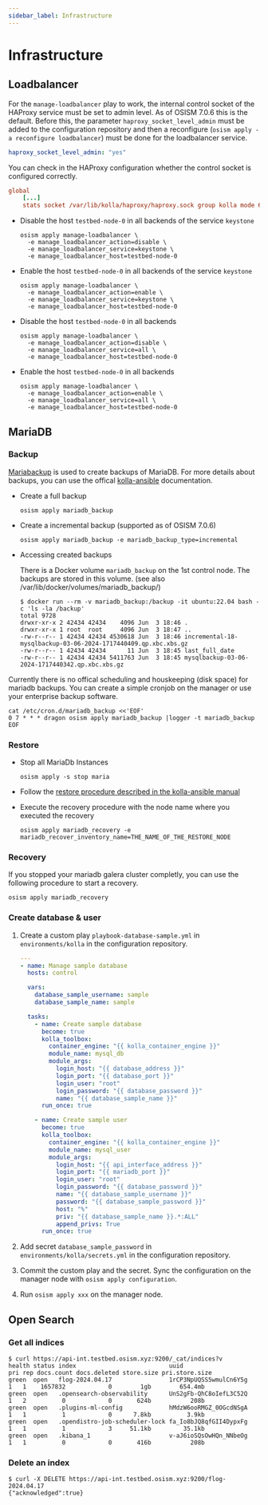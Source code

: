 ```yaml
---
sidebar_label: Infrastructure
---
```


# Infrastructure

## Loadbalancer

For the `manage-loadbalancer` play to work, the internal control socket
of the HAProxy service must be set to admin level. As of OSISM 7.0.6 this
is the default. Before this, the parameter `haproxy_socket_level_admin` must
be added to the configuration repository and then a reconfigure
(`osism apply -a reconfigure loadbalancer`) must be done for the loadbalancer
service.

```yaml title="environments/kolla/configuration.yml"
haproxy_socket_level_admin: "yes"
```

You can check in the HAProxy configuration whether the control socket is
configured correctly.

```ini title="/etc/kolla/haproxy/haproxy.cfg"
global
    [...]
    stats socket /var/lib/kolla/haproxy/haproxy.sock group kolla mode 660 level admin
```

* Disable the host `testbed-node-0` in all backends of the service `keystone `

  ```
  osism apply manage-loadbalancer \
    -e manage_loadbalancer_action=disable \
    -e manage_loadbalancer_service=keystone \
    -e manage_loadbalancer_host=testbed-node-0
  ```

* Enable the host `testbed-node-0` in all backends of the service `keystone `

  ```
  osism apply manage-loadbalancer \
    -e manage_loadbalancer_action=enable \
    -e manage_loadbalancer_service=keystone \
    -e manage_loadbalancer_host=testbed-node-0
  ```

* Disable the host `testbed-node-0` in all backends

  ```
  osism apply manage-loadbalancer \
    -e manage_loadbalancer_action=disable \
    -e manage_loadbalancer_service=all \
    -e manage_loadbalancer_host=testbed-node-0
  ```

* Enable the host `testbed-node-0` in all backends

  ```
  osism apply manage-loadbalancer \
    -e manage_loadbalancer_action=enable \
    -e manage_loadbalancer_service=all \
    -e manage_loadbalancer_host=testbed-node-0
  ```

## MariaDB

### Backup

[Mariabackup](https://mariadb.com/kb/en/mariabackup-overview/) is used to create backups
of MariaDB. For more details about backups, you can use the offical
[kolla-ansible](https://docs.openstack.org/kolla-ansible/latest/admin/mariadb-backup-and-restore.html) documentation.

* Create a full backup

  ```
  osism apply mariadb_backup
  ```

* Create a incremental backup (supported as of OSISM 7.0.6)

  ```
  osism apply mariadb_backup -e mariadb_backup_type=incremental
  ```

* Accessing created backups

  There is a Docker volume `mariadb_backup` on the 1st control node. The backups
  are stored in this volume.
  (see also /var/lib/docker/volumes/mariadb_backup/)

  ```
  $ docker run --rm -v mariadb_backup:/backup -it ubuntu:22.04 bash -c 'ls -la /backup'
  total 9728
  drwxr-xr-x 2 42434 42434    4096 Jun  3 18:46 .
  drwxr-xr-x 1 root  root     4096 Jun  3 18:47 ..
  -rw-r--r-- 1 42434 42434 4530618 Jun  3 18:46 incremental-18-mysqlbackup-03-06-2024-1717440409.qp.xbc.xbs.gz
  -rw-r--r-- 1 42434 42434      11 Jun  3 18:45 last_full_date
  -rw-r--r-- 1 42434 42434 5411763 Jun  3 18:45 mysqlbackup-03-06-2024-1717440342.qp.xbc.xbs.gz
  ```

Currently there is no offical scheduling and houskeeping (disk space) for mariadb backups.
You can create a simple cronjob on the manager or use your enterprise backup software.

```
cat /etc/cron.d/mariadb_backup <<'EOF'
0 7 * * * dragon osism apply mariadb_backup |logger -t mariadb_backup
EOF
```

### Restore

* Stop all MariaDb Instances

  ```
  osism apply -s stop maria
  ```

* Follow the [restore procedure described in the kolla-ansible manual](https://docs.openstack.org/kolla-ansible/latest/admin/mariadb-backup-and-restore.html#restoring-backups)

* Execute the recovery procedure with the node name where you executed the recovery

  ```
  osism apply mariadb_recovery -e mariadb_recover_inventory_name=THE_NAME_OF_THE_RESTORE_NODE
  ```

### Recovery

If you stopped your mariadb galera cluster completly, you can use the following procedure
to start a recovery.

```
osism apply mariadb_recovery
```

### Create database & user

1. Create a custom play `playbook-database-sample.yml` in `environments/kolla` in
   the configuration repository.

   ```yaml
   ---
   - name: Manage sample database
     hosts: control

     vars:
       database_sample_username: sample
       database_sample_name: sample

     tasks:
       - name: Create sample database
         become: true
         kolla_toolbox:
           container_engine: "{{ kolla_container_engine }}"
           module_name: mysql_db
           module_args:
             login_host: "{{ database_address }}"
             login_port: "{{ database_port }}"
             login_user: "root"
             login_password: "{{ database_password }}"
             name: "{{ database_sample_name }}"
         run_once: true

       - name: Create sample user
         become: true
         kolla_toolbox:
           container_engine: "{{ kolla_container_engine }}"
           module_name: mysql_user
           module_args:
             login_host: "{{ api_interface_address }}"
             login_port: "{{ mariadb_port }}"
             login_user: "root"
             login_password: "{{ database_password }}"
             name: "{{ database_sample_username }}"
             password: "{{ database_sample_password }}"
             host: "%"
             priv: "{{ database_sample_name }}.*:ALL"
             append_privs: True
         run_once: true
   ```

2. Add secret `database_sample_password` in `environments/kolla/secrets.yml` in the
   configuration repository.

3. Commit the custom play and the secret. Sync the configuration on the manager
   node with `osism apply configuration`.

4. Run `osism apply xxx` on the manager node.

## Open Search

### Get all indices

```
$ curl https://api-int.testbed.osism.xyz:9200/_cat/indices?v
health status index                          uuid                   pri rep docs.count docs.deleted store.size pri.store.size
green  open   flog-2024.04.17                1rCP3NpUQSS5wmulCn6Y5g   1   1    1657832            0        1gb        654.4mb
green  open   .opensearch-observability      UnS2gFb-QhC8oIefL3C52Q   1   2          0            0       624b           208b
green  open   .plugins-ml-config             hMdzW6ooRMGZ_0OGcdNSgA   1   1          1            0      7.8kb          3.9kb
green  open   .opendistro-job-scheduler-lock fa_Io8bJQ8qfGII4DypxFg   1   1          1            3     51.1kb         35.1kb
green  open   .kibana_1                      v-aJ6ioSQsOwHQn_NNbeOg   1   1          0            0       416b           208b
```

### Delete an index

```
$ curl -X DELETE https://api-int.testbed.osism.xyz:9200/flog-2024.04.17
{"acknowledged":true}
```
